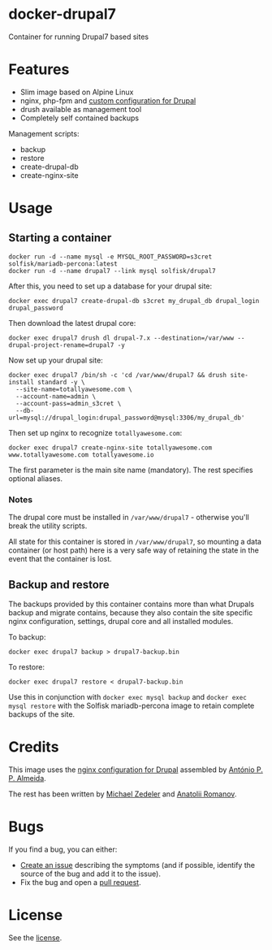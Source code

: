 # docker-drupal7

Container for running Drupal7 based sites

# Features

 * Slim image based on Alpine Linux
 * nginx, php-fpm and [custom configuration for Drupal](https://github.com/perusio/drupal-with-nginx)
 * drush available as management tool
 * Completely self contained backups

Management scripts:

 * backup
 * restore
 * create-drupal-db
 * create-nginx-site

# Usage

## Starting a container

    docker run -d --name mysql -e MYSQL_ROOT_PASSWORD=s3cret solfisk/mariadb-percona:latest
    docker run -d --name drupal7 --link mysql solfisk/drupal7

After this, you need to set up a database for your drupal site:

    docker exec drupal7 create-drupal-db s3cret my_drupal_db drupal_login drupal_password

Then download the latest drupal core:

    docker exec drupal7 drush dl drupal-7.x --destination=/var/www --drupal-project-rename=drupal7 -y
    
Now set up your drupal site:

    docker exec drupal7 /bin/sh -c 'cd /var/www/drupal7 && drush site-install standard -y \
      --site-name=totallyawesome.com \
      --account-name=admin \
      --account-pass=admin_s3cret \
      --db-url=mysql://drupal_login:drupal_password@mysql:3306/my_drupal_db'

Then set up nginx to recognize `totallyawesome.com`:

    docker exec drupal7 create-nginx-site totallyawesome.com www.totallyawesome.com totallyawesome.io

The first parameter is the main site name (mandatory). The rest specifies optional aliases.

### Notes

The drupal core must be installed in `/var/www/drupal7` - otherwise you'll break the utility scripts.

All state for this container is stored in `/var/www/drupal7`, so mounting a data container (or host path) here is a very safe way of retaining the state in the event that the container is lost.

## Backup and restore

The backups provided by this container contains more than what Drupals backup and migrate contains, because they also contain the site specific nginx configuration, settings, drupal core and all installed modules.

To backup:

    docker exec drupal7 backup > drupal7-backup.bin

To restore:

    docker exec drupal7 restore < drupal7-backup.bin

Use this in conjunction with `docker exec mysql backup` and `docker exec mysql restore` with the Solfisk mariadb-percona image to retain complete backups of the site.

# Credits

This image uses the [nginx configuration for Drupal](https://github.com/perusio/drupal-with-nginx) assembled by [António P. P. Almeida](https://github.com/perusio).

The rest has been written by [Michael Zedeler](https://github.com/mzedeler) and [Anatolii Romanov](https://github.com/vodolaz095).

# Bugs

If you find a bug, you can either:

 * [Create an issue](https://github.com/Solfisk/docker-drupal7/issues) describing the symptoms (and if possible, identify the source of the bug and add it to the issue).
 * Fix the bug and open a [pull request](https://github.com/Solfisk/docker-drupal7/pulls).

# License

See the [license](LICENSE).
